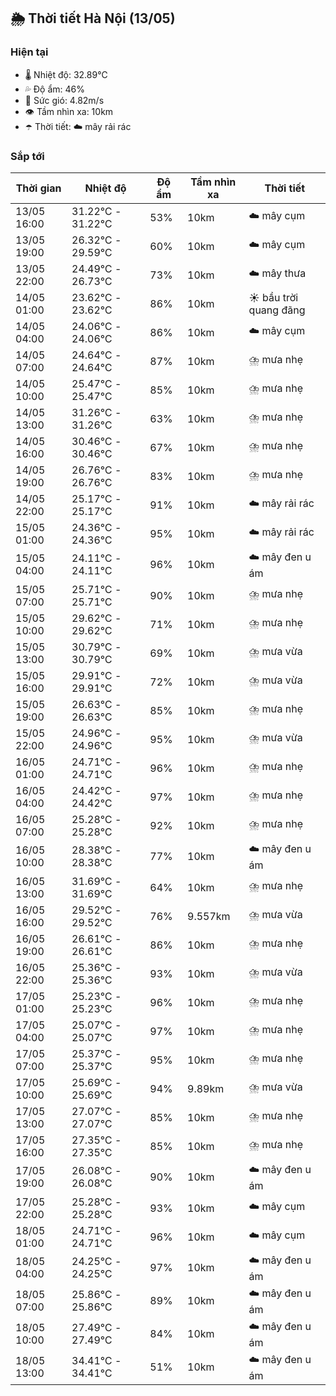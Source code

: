 ## 🌦️ Thời tiết Hà Nội (13/05)

### Hiện tại

- 🌡️ Nhiệt độ: 32.89℃
- 💦 Độ ẩm: 46%
- 💨 Sức gió: 4.82m/s
- 👁️ Tầm nhìn xa: 10km
- ☂️ Thời tiết: ☁️ mây rải rác

### Sắp tới

| Thời gian | Nhiệt độ | Độ ẩm | Tầm nhìn xa | Thời tiết |
| --- | --- | --- | --- | --- |
| 13/05 16:00 | 31.22℃ - 31.22℃ | 53% | 10km | ☁️ mây cụm |
| 13/05 19:00 | 26.32℃ - 29.59℃ | 60% | 10km | ☁️ mây cụm |
| 13/05 22:00 | 24.49℃ - 26.73℃ | 73% | 10km | ☁️ mây thưa |
| 14/05 01:00 | 23.62℃ - 23.62℃ | 86% | 10km | ☀️ bầu trời quang đãng |
| 14/05 04:00 | 24.06℃ - 24.06℃ | 86% | 10km | ☁️ mây cụm |
| 14/05 07:00 | 24.64℃ - 24.64℃ | 87% | 10km | ⛈️ mưa nhẹ |
| 14/05 10:00 | 25.47℃ - 25.47℃ | 85% | 10km | ⛈️ mưa nhẹ |
| 14/05 13:00 | 31.26℃ - 31.26℃ | 63% | 10km | ⛈️ mưa nhẹ |
| 14/05 16:00 | 30.46℃ - 30.46℃ | 67% | 10km | ⛈️ mưa nhẹ |
| 14/05 19:00 | 26.76℃ - 26.76℃ | 83% | 10km | ⛈️ mưa nhẹ |
| 14/05 22:00 | 25.17℃ - 25.17℃ | 91% | 10km | ☁️ mây rải rác |
| 15/05 01:00 | 24.36℃ - 24.36℃ | 95% | 10km | ☁️ mây rải rác |
| 15/05 04:00 | 24.11℃ - 24.11℃ | 96% | 10km | ☁️ mây đen u ám |
| 15/05 07:00 | 25.71℃ - 25.71℃ | 90% | 10km | ⛈️ mưa nhẹ |
| 15/05 10:00 | 29.62℃ - 29.62℃ | 71% | 10km | ⛈️ mưa nhẹ |
| 15/05 13:00 | 30.79℃ - 30.79℃ | 69% | 10km | ⛈️ mưa vừa |
| 15/05 16:00 | 29.91℃ - 29.91℃ | 72% | 10km | ⛈️ mưa vừa |
| 15/05 19:00 | 26.63℃ - 26.63℃ | 85% | 10km | ⛈️ mưa nhẹ |
| 15/05 22:00 | 24.96℃ - 24.96℃ | 95% | 10km | ⛈️ mưa vừa |
| 16/05 01:00 | 24.71℃ - 24.71℃ | 96% | 10km | ⛈️ mưa nhẹ |
| 16/05 04:00 | 24.42℃ - 24.42℃ | 97% | 10km | ⛈️ mưa nhẹ |
| 16/05 07:00 | 25.28℃ - 25.28℃ | 92% | 10km | ⛈️ mưa nhẹ |
| 16/05 10:00 | 28.38℃ - 28.38℃ | 77% | 10km | ☁️ mây đen u ám |
| 16/05 13:00 | 31.69℃ - 31.69℃ | 64% | 10km | ⛈️ mưa nhẹ |
| 16/05 16:00 | 29.52℃ - 29.52℃ | 76% | 9.557km | ⛈️ mưa vừa |
| 16/05 19:00 | 26.61℃ - 26.61℃ | 86% | 10km | ⛈️ mưa nhẹ |
| 16/05 22:00 | 25.36℃ - 25.36℃ | 93% | 10km | ⛈️ mưa vừa |
| 17/05 01:00 | 25.23℃ - 25.23℃ | 96% | 10km | ⛈️ mưa nhẹ |
| 17/05 04:00 | 25.07℃ - 25.07℃ | 97% | 10km | ⛈️ mưa nhẹ |
| 17/05 07:00 | 25.37℃ - 25.37℃ | 95% | 10km | ⛈️ mưa nhẹ |
| 17/05 10:00 | 25.69℃ - 25.69℃ | 94% | 9.89km | ⛈️ mưa vừa |
| 17/05 13:00 | 27.07℃ - 27.07℃ | 85% | 10km | ⛈️ mưa nhẹ |
| 17/05 16:00 | 27.35℃ - 27.35℃ | 85% | 10km | ⛈️ mưa nhẹ |
| 17/05 19:00 | 26.08℃ - 26.08℃ | 90% | 10km | ☁️ mây đen u ám |
| 17/05 22:00 | 25.28℃ - 25.28℃ | 93% | 10km | ☁️ mây cụm |
| 18/05 01:00 | 24.71℃ - 24.71℃ | 96% | 10km | ☁️ mây cụm |
| 18/05 04:00 | 24.25℃ - 24.25℃ | 97% | 10km | ☁️ mây đen u ám |
| 18/05 07:00 | 25.86℃ - 25.86℃ | 89% | 10km | ☁️ mây đen u ám |
| 18/05 10:00 | 27.49℃ - 27.49℃ | 84% | 10km | ☁️ mây đen u ám |
| 18/05 13:00 | 34.41℃ - 34.41℃ | 51% | 10km | ☁️ mây đen u ám |
